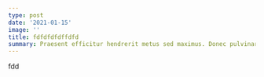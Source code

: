 ```yaml
---
type: post
date: '2021-01-15'
image: ''
title: fdfdfdfdffdfd
summary: Praesent efficitur hendrerit metus sed maximus. Donec pulvinar mauris efficitur tempus pretium. Fusce sit amet mollis elit. Fusce at est et elit elementum sagittis. Vestibulum ultrices justo non rutrum venenatis. Suspendisse potenti. Vestibulum convallis bibendum diam, eu ornare diam lacinia eu. Aliquam dapibus vulputate leo, a molestie magna dignissim vel. In libero augue, elementum ut mollis nec, rutrum at libero. Donec blandit felis eget justo condimentum, vel lobortis leo rhoncus. Nam id metus nisi. Vestibulum elementum tortor sit amet risus malesuada, et feugiat orci molestie. Class aptent taciti sociosqu ad litora torquent per conubia nostra, per inceptos himenaeos.
---
```

fdd
